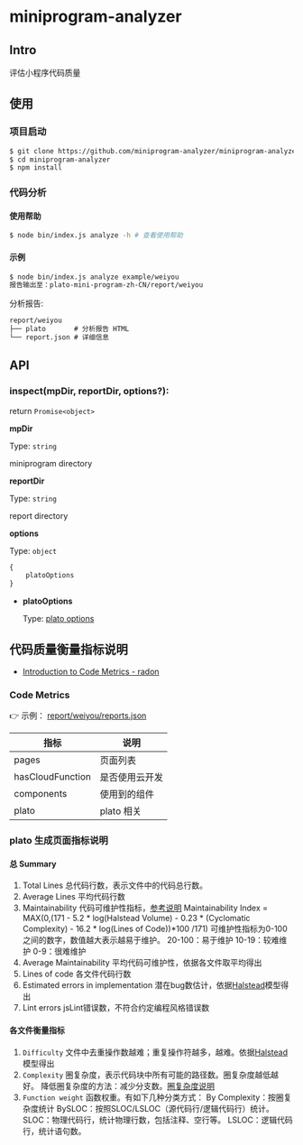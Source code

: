 # miniprogram-analyzer

## Intro

评估小程序代码质量

## 使用

### 项目启动

```bash
$ git clone https://github.com/miniprogram-analyzer/miniprogram-analyzer.git
$ cd miniprogram-analyzer
$ npm install
```

### 代码分析

#### 使用帮助

```bash
$ node bin/index.js analyze -h # 查看使用帮助
```

#### 示例

```bash
$ node bin/index.js analyze example/weiyou
报告输出至：plato-mini-program-zh-CN/report/weiyou
```

分析报告:

```md
report/weiyou
├── plato       # 分析报告 HTML
└── report.json # 详细信息
```

## API

### inspect(mpDir, reportDir, options?):

return `Promise<object>`

**mpDir**

Type: `string`

miniprogram directory

**reportDir**

Type: `string`

report directory

**options**

Type: `object`

```javascript
{
    platoOptions
}
```

- **platoOptions**

  Type: [plato options](https://github.com/es-analysis/plato)

## 代码质量衡量指标说明

- [Introduction to Code Metrics - radon](https://radon.readthedocs.io/en/latest/intro.html)

### Code Metrics

:point_right: 示例： [report/weiyou/reports.json](./report/weiyou/report.json)

| 指标             | 说明           |
| ---------------- | -------------- |
| pages            | 页面列表       |
| hasCloudFunction | 是否使用云开发 |
| components       | 使用到的组件   |
| plato            | plato 相关     |

### plato 生成页面指标说明

#### 总 Summary

1. Total Lines
   总代码行数，表示文件中的代码总行数。
2. Average Lines
   平均代码行数
3. Maintainability
   代码可维护性指标，[参考说明](https://avandeursen.com/2014/08/29/think-twice-before-using-the-maintainability-index/)
   Maintainability Index = MAX(0,(171 - 5.2 * log(Halstead Volume) - 0.23 * (Cyclomatic Complexity) - 16.2 * log(Lines of Code))*100 /171)
   可维护性指标为0-100之间的数字，数值越大表示越易于维护。
   20-100：易于维护
   10-19：较难维护
   0-9：很难维护
4. Average Maintainability
   平均代码可维护性，依据各文件取平均得出
5. Lines of code
   各文件代码行数
6. Estimated errors in implementation
   潜在bug数估计，依据[Halstead](https://en.wikipedia.org/wiki/Halstead_complexity_measures)模型得出
7. Lint errors
   jsLint错误数，不符合约定编程风格错误数

#### 各文件衡量指标

1. `Difficulty`
   文件中去重操作数越难；重复操作符越多，越难。依据[Halstead](https://en.wikipedia.org/wiki/Halstead_complexity_measures)模型得出
2. `Complexity`
   圈复杂度，表示代码块中所有可能的路径数。圈复杂度越低越好。
   降低圈复杂度的方法：减少分支数。[圈复杂度说明](https://en.wikipedia.org/wiki/Cyclomatic_complexity)
3. `Function weight`
   函数权重。有如下几种分类方式：
   By Complexity：按圈复杂度统计
   BySLOC：按照SLOC/LSLOC（源代码行/逻辑代码行）统计。
   SLOC：物理代码行，统计物理行数，包括注释、空行等。
   LSLOC：逻辑代码行，统计语句数。
